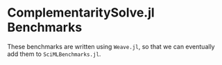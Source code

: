 # ComplementaritySolve.jl Benchmarks

These benchmarks are written using `Weave.jl`, so that we can eventually add them to
`SciMLBenchmarks.jl`.
